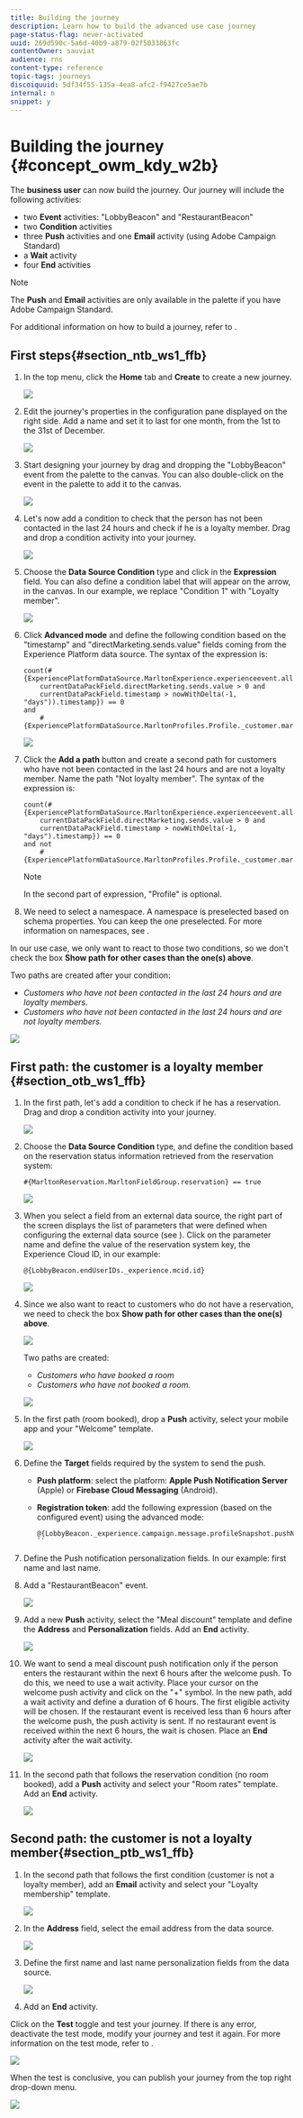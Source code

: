 ```yaml
---
title: Building the journey
description: Learn how to build the advanced use case journey 
page-status-flag: never-activated
uuid: 269d590c-5a6d-40b9-a879-02f5033863fc
contentOwner: sauviat
audience: rns
content-type: reference
topic-tags: journeys
discoiquuid: 5df34f55-135a-4ea8-afc2-f9427ce5ae7b
internal: n
snippet: y
---
```


# Building the journey {#concept_owm_kdy_w2b}

The **business user** can now build the journey. Our journey will include the following activities:

* two **Event** activities: "LobbyBeacon" and "RestaurantBeacon"
* two **Condition** activities
* three **Push** activities and one **Email** activity (using Adobe Campaign Standard)
* a **Wait** activity
* four **End** activities

>[!NOTE]
>
>The **Push** and **Email** activities are only available in the palette if you have Adobe Campaign Standard.

For additional information on how to build a journey, refer to [](../building-journeys/journey.md).

## First steps{#section_ntb_ws1_ffb}

1. In the top menu, click the **Home** tab and **Create** to create a new journey.

    ![](../assets/journey31.png)

1. Edit the journey's properties in the configuration pane displayed on the right side. Add a name and set it to last for one month, from the 1st to the 31st of December.

    ![](../assets/journeyuc2_12.png)

1. Start designing your journey by drag and dropping the "LobbyBeacon" event from the palette to the canvas. You can also double-click on the event in the palette to add it to the canvas.

    ![](../assets/journeyuc2_13.png)

1. Let's now add a condition to check that the person has not been contacted in the last 24 hours and check if he is a loyalty member. Drag and drop a condition activity into your journey.

    ![](../assets/journeyuc2_14.png)

1. Choose the **Data Source Condition** type and click in the **Expression** field. You can also define a condition label that will appear on the arrow, in the canvas. In our example, we replace "Condition 1" with "Loyalty member".

    ![](../assets/journeyuc2_15.png)

1. Click **Advanced mode** and define the following condition based on the "timestamp" and "directMarketing.sends.value" fields coming from the Experience Platform data source. The syntax of the expression is:

    ```
    count(#{ExperiencePlatformDataSource.MarltonExperience.experienceevent.all(
        currentDataPackField.directMarketing.sends.value > 0 and
        currentDataPackField.timestamp > nowWithDelta(-1, "days")).timestamp}) == 0
    and
        #{ExperiencePlatformDataSource.MarltonProfiles.Profile._customer.marlton.loyaltyMember}
    ```

    ![](../assets/journeyuc2_30.png)

1. Click the **Add a path** button and create a second path for customers who have not been contacted in the last 24 hours and are not a loyalty member. Name the path "Not loyalty member". The syntax of the expression is:

    ```
    count(#{ExperiencePlatformDataSource.MarltonExperience.experienceevent.all(
        currentDataPackField.directMarketing.sends.value > 0 and
        currentDataPackField.timestamp > nowWithDelta(-1, "days").timestamp}) == 0
    and not
        #{ExperiencePlatformDataSource.MarltonProfiles.Profile._customer.marlton.loyaltyMember}
    ```

    >[!NOTE]
    >
    >In the second part of expression, "Profile" is optional.

1. We need to select a namespace. A namespace is preselected based on schema properties. You can keep the one preselected. For more information on namespaces, see [](../event/selecting-the-namespace.md).

In our use case, we only want to react to those two conditions, so we don't check the box **Show path for other cases than the one(s) above**.

Two paths are created after your condition:

* _Customers who have not been contacted in the last 24 hours and are loyalty members._
* _Customers who have not been contacted in the last 24 hours and are not loyalty members._

![](../assets/journeyuc2_16.png)

## First path: the customer is a loyalty member {#section_otb_ws1_ffb}

1. In the first path, let's add a condition to check if he has a reservation. Drag and drop a condition activity into your journey.

    ![](../assets/journeyuc2_17.png)

1. Choose the **Data Source Condition** type, and define the condition based on the reservation status information retrieved from the reservation system:

    ```
    #{MarltonReservation.MarltonFieldGroup.reservation} == true
    ```

    ![](../assets/journeyuc2_18.png)

1. When you select a field from an external data source, the right part of the screen displays the list of parameters that were defined when configuring the external data source (see [](../usecase/configuring-the-data-sources.md)). Click on the parameter name and define the value of the reservation system key, the Experience Cloud ID, in our example:

    ```
    @{LobbyBeacon.endUserIDs._experience.mcid.id}
    ```

    ![](../assets/journeyuc2_19.png)

1. Since we also want to react to customers who do not have a reservation, we need to check the box **Show path for other cases than the one(s) above**.

    ![](../assets/journeyuc2_20.png)

    Two paths are created:

    * _Customers who have booked a room_
    * _Customers who have not booked a room._

    ![](../assets/journeyuc2_21.png)

1. In the first path (room booked), drop a **Push** activity, select your mobile app and your "Welcome" template.

    ![](../assets/journeyuc2_22.png)

1. Define the **Target** fields required by the system to send the push. 

    * **Push platform**: select the platform: **Apple Push Notification Server** (Apple) or **Firebase Cloud Messaging** (Android).
    * **Registration token**: add the following expression (based on the configured event) using the advanced mode:

        ```
        @{LobbyBeacon._experience.campaign.message.profileSnapshot.pushNotificationTokens.first().token}
        ``

1. Define the Push notification personalization fields. In our example: first name and last name.

1. Add a "RestaurantBeacon" event.

    ![](../assets/journeyuc2_23.png)

1. Add a new **Push** activity, select the "Meal discount" template and define the **Address** and **Personalization** fields. Add an **End** activity.

    ![](../assets/journeyuc2_24.png)

1. We want to send a meal discount push notification only if the person enters the restaurant within the next 6 hours after the welcome push. To do this, we need to use a wait activity. Place your cursor on the welcome push activity and click on the "+" symbol. In the new path, add a wait activity and define a duration of 6 hours. The first eligible activity will be chosen. If the restaurant event is received less than 6 hours after the welcome push, the push activity is sent. If no restaurant event is received within the next 6 hours, the wait is chosen. Place an **End** activity after the wait activity.

    ![](../assets/journeyuc2_31.png)

1. In the second path that follows the reservation condition (no room booked), add a **Push** activity and select your "Room rates" template. Add an **End** activity.

    ![](../assets/journeyuc2_25.png)

## Second path: the customer is not a loyalty member{#section_ptb_ws1_ffb}

1. In the second path that follows the first condition (customer is not a loyalty member), add an **Email** activity and select your "Loyalty membership" template.

    ![](../assets/journeyuc2_26.png)

1. In the **Address** field, select the email address from the data source.

    ![](../assets/journeyuc2_27.png)

1. Define the first name and last name personalization fields from the data source.

    ![](../assets/journeyuc2_28.png)

1. Add an **End** activity.

Click on the **Test** toggle and test your journey. If there is any error, deactivate the test mode, modify your journey and test it again. For more information on the test mode, refer to [](../building-journeys/testing-the-journey.md). 

![](../assets/journeyuc2_32bis.png)

When the test is conclusive, you can publish your journey from the top right drop-down menu.

![](../assets/journeyuc2_32.png)
